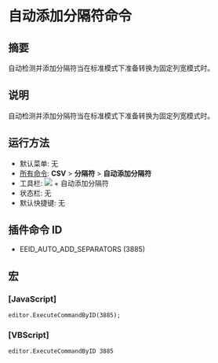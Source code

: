 # 自动添加分隔符命令

## 摘要

自动检测并添加分隔符当在标准模式下准备转换为固定列宽模式时。

## 说明

自动检测并添加分隔符当在标准模式下准备转换为固定列宽模式时。

## 运行方法

- 默认菜单: 无
- [所有命令](../tools/all_commands): **CSV** \> **分隔符** \> **自动添加分隔符**
- 工具栏: ![](../../images/columns_separators..png) \+ 自动添加分隔符
- 状态栏: 无
- 默认快捷键: 无

## 插件命令 ID

- EEID\_AUTO\_ADD\_SEPARATORS (3885)

## 宏

### \[JavaScript\]

```
editor.ExecuteCommandByID(3885);
```

### \[VBScript\]

```
editor.ExecuteCommandByID 3885
```
